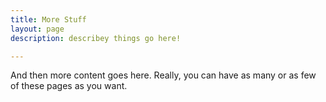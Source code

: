 ```yaml
---
title: More Stuff
layout: page
description: describey things go here!

---
```


And then more content goes here. Really, you can have as many or as few of these pages as you want.
